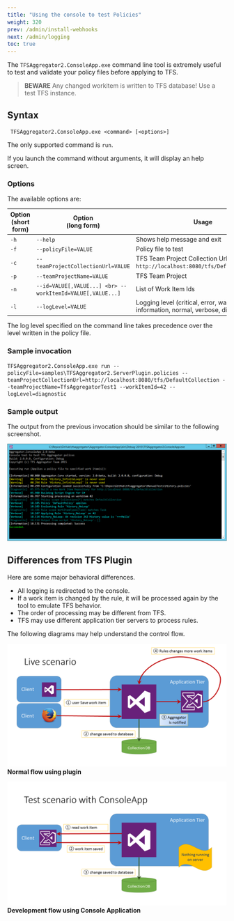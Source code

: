 ```yaml
---
title: "Using the console to test Policies"
weight: 320
prev: /admin/install-webhooks
next: /admin/logging
toc: true
---
```

The `TFSAggregator2.ConsoleApp.exe` command line tool is extremely useful to test and validate
your policy files before applying to TFS.

> **BEWARE** Any changed workitem is written to TFS database! Use a test TFS instance.


## Syntax

```
 TFSAggregator2.ConsoleApp.exe <command> [<options>]
```
The only supported command is `run`.

If you launch the command without arguments, it will display an help screen. 

### Options
The available options are:

| Option <br> (short form) | Option <br> (long form) | Usage                                                                      |
|------|------------------------------------|-------------------------------------------------------------------------------------|
| `-h` | `--help`                           | Shows help message and exit                                                         |
| `-f` | `--policyFile=VALUE`               | Policy file to test                                                                 |
| `-c` | `--teamProjectCollectionUrl=VALUE` | TFS Team Project Collection Url, e.g. `http://localhost:8080/tfs/DefaultCollection` |
| `-p` | `--teamProjectName=VALUE`          | TFS Team Project                                                                    |
| `-n` | `--id=VALUE[,VALUE...] <br> --workItemId=VALUE[,VALUE...]` | List of Work Item Ids                                       |
| `-l` | `--logLevel=VALUE`                 | Logging level (critical, error, warning, information, normal, verbose, diagnostic)  |

The log level specified on the command line takes precedence over the level written in the policy file. 


### Sample invocation

```
TFSAggregator2.ConsoleApp.exe run --policyFile=samples\TFSAggregator2.ServerPlugin.policies --teamProjectCollectionUrl=http://localhost:8080/tfs/DefaultCollection --teamProjectName=TfsAggregatorTest1 --workItemId=42 --logLevel=diagnostic
```

### Sample output

The output from the previous invocation should be similar to the following screenshot. 

![Console App screenshot](./console-app.png)



## Differences from TFS Plugin

Here are some major behavioral differences.

 * All logging is redirected to the console.
 * If a work item is changed by the rule, it will be processed again by the tool to emulate TFS behavior.
 * The order of processing may be different from TFS.
 * TFS may use different application tier servers to process rules.

The following diagrams may help understand the control flow.

![Plugin flow](./live-scenario.png)
**Normal flow using plugin**

![Console App flow](./test-scenario.png)
**Development flow using Console Application**